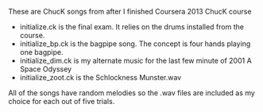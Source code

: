 

These are ChucK songs from after I finished Coursera 2013 ChucK course 

- initialize.ck is the final exam. It relies on the drums installed from the course.
- initialize_bp.ck is the bagpipe song. The concept is four hands playing one bagpipe.
- initialize_dim.ck is my alternate music for the last few minute of 2001 A Space Odyssey
- initialize_zoot.ck is the Schlockness Munster.wav

All of the songs have random melodies so the .wav files are included as my choice for each out of five trials.